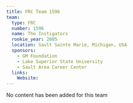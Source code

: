 ```yaml
---
title: FRC Team 1596
team:
  type: FRC
  number: 1596
  name: The Instigators
  rookie_year: 2005
  location: Sault Sainte Marie, Michigan, USA
  sponsors:
    - GM Foundation
    - Lake Superior State University
    - Sault Area Career Center
  links:
    Website: 
---
```

No content has been added for this team